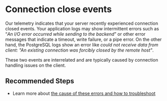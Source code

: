 <properties
	pageTitle="Connections closed - Azure Database for PostgreSQL"
	description="Connections closed - Azure Database for PostgreSQL"
	infoBubbleText=""
	service="microsoft.dbforpostgresql"
	resource="dbforpostgresql"
	ms.author="raagyema"
	displayOrder="100"
	articleId="dbforpostgresql-asc-connectivity-forcecloseconnections"
	diagnosticScenario="OrcasPostgresForceCloseConnectionsV2TroubleShooter"
	selfHelpType="diagnostics"
	supportTopicIds="32731217, 32639977"
	cloudEnvironments="public, blackForest, Fairfax, usnat, ussec"
	ownershipId="AzureData_AzureDatabaseforPostgreSQL"
/>

# Connection close events

Our telemetry indicates that your server recently experienced connection closed events. Your application logs may show intermittent errors such as “*An I/O error occurred while sending to the backend*” or other error messages that indicate a timeout, write failure, or a pipe error. On the other hand, the PostgreSQL logs show an error like *could not receive data from client: "An existing connection was forcibly closed by the remote host"*. 

These two events are interrelated and are typically caused by connection handling issues on the client.

## **Recommended Steps**
* Learn more about [the cause of these errors and how to troubleshoot](https://techcommunity.microsoft.com/t5/azure-database-for-postgresql/troubleshoot-postgresql-an-existing-connection-was-forcibly/ba-p/925164)